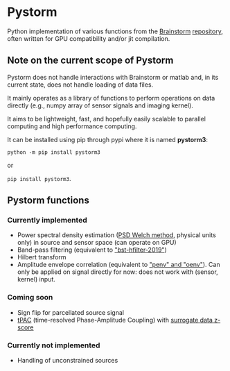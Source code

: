 # Pystorm
Python implementation of various functions from the [Brainstorm](https://neuroimage.usc.edu/brainstorm/) [repository](https://github.com/brainstorm-tools/brainstorm3), often written for GPU compatibility and/or jit compilation.

## Note on the current scope of Pystorm
Pystorm does not handle interactions with Brainstorm or matlab and, in its current state, does not handle loading of data files. 

It mainly operates as a library of functions to perform operations on data directly (e.g., numpy array of sensor signals and imaging kernel). 

It aims to be lightweight, fast, and hopefully easily scalable to parallel computing and high performance computing.

It can be installed using pip through pypi where it is named **pystorm3**: 

`python -m pip install pystorm3` 

or

`pip install pystorm3`.

## Pystorm functions

### Currently implemented
- Power spectral density estimation ([PSD Welch method](https://github.com/brainstorm-tools/brainstorm3/blob/master/toolbox/timefreq/bst_psd.m), physical units only) in source and sensor space (can operate on GPU)
- Band-pass filtering (equivalent to ["bst-hfilter-2019"](https://github.com/brainstorm-tools/brainstorm3/blob/master/toolbox/math/bst_bandpass_hfilter.m))
- Hilbert transform
- Amplitude envelope correlation (equivalent to ["penv" and "oenv"](https://github.com/brainstorm-tools/brainstorm3/blob/master/toolbox/connectivity/bst_henv.m)). Can only be applied on signal directly for now: does not work with (sensor, kernel) input.

### Coming soon
- Sign flip for parcellated source signal
- [tPAC](https://github.com/brainstorm-tools/brainstorm3/blob/master/toolbox/process/functions/process_pac_dynamic.m) (time-resolved Phase-Amplitude Coupling) with [surrogate data z-score](https://github.com/brainstorm-tools/brainstorm3/blob/master/toolbox/process/functions/process_pac_dynamic_sur2.m)

### Currently not implemented
- Handling of unconstrained sources